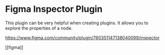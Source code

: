 # Figma Inspector Plugin

This plugin can be very helpful when creating plugins. It allows you to explore the properties of a node.

https://www.figma.com/community/plugin/760351147138040099/inspector

[[figma]]